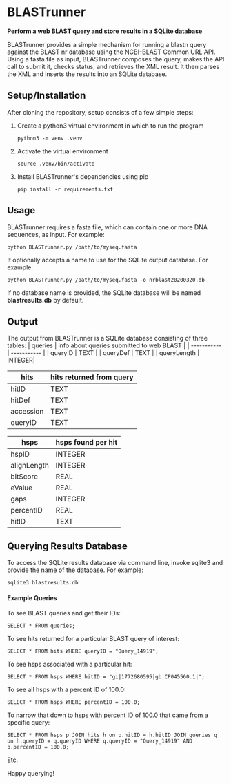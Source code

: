 # BLASTrunner
**Perform a web BLAST query and store results in a SQLite database**

BLASTrunner provides a simple mechanism for running a blastn query against the BLAST nr database using the NCBI-BLAST Common URL API.  Using a fasta file as input, BLASTrunner composes the query, makes the API call to submit it, checks status, and retrieves the XML result.  It then parses the XML and inserts the results into an SQLite database.

## Setup/Installation

After cloning the repository, setup consists of a few simple steps:

1. Create a python3 virtual environment in which to run the program

    ` python3 -m venv .venv `

2. Activate the virtual environment

    ` source .venv/bin/activate `

3. Install BLASTrunner's dependencies using pip

    ` pip install -r requirements.txt `

## Usage

BLASTrunner requires a fasta file, which can contain one or more DNA sequences, as input.  For example:

    python BLASTrunner.py /path/to/myseq.fasta

It optionally accepts a name to use for the SQLite output database.  For example:

    python BLASTrunner.py /path/to/myseq.fasta -o nrblast20200320.db

If no database name is provided, the SQLite database will be named **blastresults.db** by default.

## Output

The output from BLASTrunner is a SQLite database consisting of three tables:
| queries | info about queries submitted to web BLAST |
| ----------- | ----------- |
| queryID | TEXT |
| queryDef | TEXT |
| queryLength | INTEGER|

| hits | hits returned from query |
| ----------- | ----------- |
| hitID | TEXT |
| hitDef | TEXT |
| accession | TEXT |
| queryID | TEXT |

| hsps | hsps found per hit |
| ----------- | ----------- |
| hspID | INTEGER |
| alignLength | INTEGER |
| bitScore | REAL |
| eValue | REAL |
| gaps | INTEGER |
| percentID | REAL |
| hitID | TEXT |

## Querying Results Database

To access the SQLite results database via command line, invoke sqlite3 and provide the name of the database.  For example:

    sqlite3 blastresults.db

#### Example Queries
To see BLAST queries and get their IDs:

    SELECT * FROM queries;

To see hits returned for a particular BLAST query of interest:

    SELECT * FROM hits WHERE queryID = "Query_14919";

To see hsps associated with a particular hit:

    SELECT * FROM hsps WHERE hitID = "gi|1772680595|gb|CP045560.1|";

To see all hsps with a percent ID of 100.0:

    SELECT * FROM hsps WHERE percentID = 100.0;

To narrow that down to hsps with percent ID of 100.0 that came from a specific query:

    SELECT * FROM hsps p JOIN hits h on p.hitID = h.hitID JOIN queries q on h.queryID = q.queryID WHERE q.queryID = "Query_14919" AND p.percentID = 100.0;

Etc.

Happy querying!
